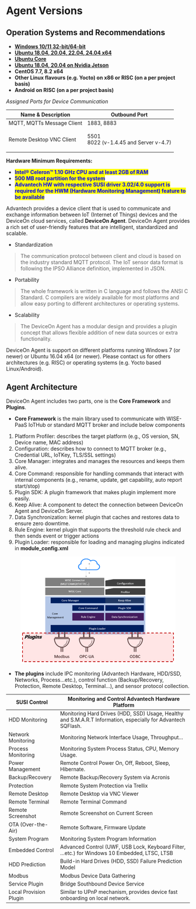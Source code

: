# Agent Versions

## Operation Systems and Recommendations

* [**Windows 10/11 32-bit/64-bit**](https://eiot.blob.core.windows.net/deviceon/WISE-Agent%20for%20v5.0.zip)&#x20;
* [**Ubuntu 18.04, 20.04, 22.04, 24.04 x64**](https://eiot.blob.core.windows.net/deviceon/WISE-Agent%20for%20v5.0.zip)&#x20;
* [**Ubuntu Core**](https://snapcraft.io/wise-deviceon-agent)&#x20;
* [**Ubuntu 18.04, 20.04 on Nvidia Jetson**](https://eiot.blob.core.windows.net/deviceon/WISE-Agent%20for%20v5.0.zip)&#x20;
* **CentOS 7.7, 8.2 x64**
* **Other Linux flavours (e.g. Yocto) on x86 or RISC (on a per project basis)**
* **Android on RISC (on a per project basis)**

_Assigned Ports for Device Communication_

| Name & Description         | Outbound Port                                   |
| -------------------------- | ----------------------------------------------- |
| MQTT, MQTTs Message Client | 1883, 8883                                      |
| Remote Desktop VNC Client  | <p>5501<br>8022 (v-1.4.45 and Server v-4.7)</p> |

**Hardware Minimum Requirements:**

* <mark style="color:blue;">**Intel® Celeron™ 1.10 GHz CPU and at least 2GB of RAM**</mark>
* <mark style="color:blue;">**500 MB root partition for the system**</mark>
* <mark style="color:blue;">**Advantech HW with respective SUSI driver 3.02/4.0 support is required for the HWM (Hardware Monitoring Management) feature to be available**</mark>

Advantech provides a device client that is used to communicate and exchange information between IoT (Internet of Things) devices and the DeviceOn cloud services, called **DeviceOn Agent**. DeviceOn Agent provides a rich set of user-friendly features that are intelligent, standardized and scalable.

* Standardization

> The communication protocol between client and cloud is based on the industry standard MQTT protocol. The IoT sensor data format is following the IPSO Alliance definition, implemented in JSON.

* Portability

> The whole framework is written in C language and follows the ANSI C Standard. C compilers are widely available for most platforms and allow easy porting to different architectures or operating systems.

* Scalability

> The DeviceOn Agent has a modular design and provides a plugin concept that allows flexible addition of new data sources or extra functionality.

DeviceOn Agent is support on different platforms running Windows 7 (or newer) or Ubuntu 16.04 x64 (or newer). Please contact us for others architectures (e.g. RISC) or operating systems (e.g. Yocto based Linux/Android).

## Agent Architecture

DeviceOn Agent includes two parts, one is the **Core Framework** and **Plugins**.

* **Core Framework** is the main library used to communicate with WISE-PaaS IoTHub or standard MQTT broker and include below components

1. Platform Profiler: describes the target platform (e.g., OS version, SN, Device name, MAC address)
2. Configuration: describes how to connect to MQTT broker (e.g., Credential URL, IoTKey, TLS/SSL settings)
3. Core Manager: integrates and manages the resources and keeps them alive.
4. Core Command: responsible for handling commands that interact with internal components (e.g., rename, update, get capability, auto report start/stop)
5. Plugin SDK: A plugin framework that makes plugin implement more easily.
6. Keep Alive: A component to detect the connection between DeviceOn Agent and DeviceOn Server.
7. Data Synchronization: kernel plugin that caches and restores data to ensure zero downtime.
8. Rule Engine: kernel plugin that supports the threshold rule check and then sends event or trigger actions
9. Plugin Loader: responsible for loading and managing plugins indicated in **module\_config.xml**



<figure><img src="../../.gitbook/assets/image (58).png" alt=""><figcaption></figcaption></figure>

* **The plugins** include IPC monitoring (Advantech Hardware, HDD/SSD, Networks, Process…etc.), control function (Backup/Recovery, Protection, Remote Desktop, Terminal…), and sensor protocol collection.

| SUSI Control           | Monitoring and Control Advantech Hardware Platform                                                            |
| ---------------------- | ------------------------------------------------------------------------------------------------------------- |
| HDD Monitoring         | Monitoring Hard Drives (HDD, SSD) Usage, Healthy and S.M.A.R.T Information, especially for Advantech SQFlash. |
| Network Monitoring     | Monitoring Network Interface Usage, Throughput…                                                               |
| Process Monitoring     | Monitoring System Process Status, CPU, Memory Usage.                                                          |
| Power Management       | Remote Control Power On, Off, Reboot, Sleep, Hibernate.                                                       |
| Backup/Recovery        | Remote Backup/Recovery System via Acronis                                                                     |
| Protection             | Remote System Protection via Trellix                                                                          |
| Remote Desktop         | Remote Desktop via VNC Viewer                                                                                 |
| Remote Terminal        | Remote Terminal Command                                                                                       |
| Remote Screenshot      | Remote Screenshot on Current Screen                                                                           |
| OTA (Over-the-Air)     | Remote Software, Firmware Update                                                                              |
| System Program         | Monitoring System Program Information                                                                         |
| Embedded Control       | Advanced Control (UWF, USB Lock, Keyboard Filter, …etc.) for Windows 10 Embedded, LTSC, LTSB                  |
| HDD Prediction         | Build-in Hard Drives (HDD, SSD) Failure Prediction Model                                                      |
| Modbus                 | Modbus Device Data Gathering                                                                                  |
| Service Plugin         | Bridge Southbound Device Service                                                                              |
| Local Provision Plugin | Similar to UPnP mechanism, provides device fast onboarding on local network.                                  |
